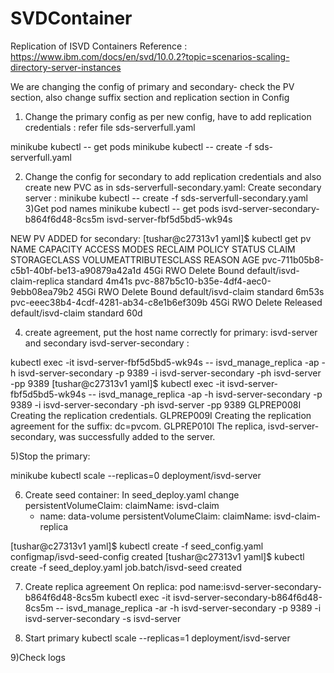 # SVDContainer
Replication of ISVD Containers
Reference : https://www.ibm.com/docs/en/svd/10.0.2?topic=scenarios-scaling-directory-server-instances

We are changing the config of primary and secondary- check the PV section, also change suffix section and replication section in Config

1) Change the primary config as per new config, have to add replication credentials : refer file sds-serverfull.yaml

minikube kubectl -- get pods
minikube kubectl -- create -f sds-serverfull.yaml

2) Change the config for secondary to add replication credentials and also create new PVC as in sds-serverfull-secondary.yaml:
Create secondary server :
minikube kubectl -- create -f sds-serverfull-secondary.yaml
3)Get pod names
minikube kubectl -- get pods
isvd-server-secondary-b864f6d48-8cs5m
isvd-server-fbf5d5bd5-wk94s

NEW PV ADDED for secondary:
[tushar@c27313v1 yaml]$ kubectl get pv
NAME                                       CAPACITY   ACCESS MODES   RECLAIM POLICY   STATUS     CLAIM                        STORAGECLASS   VOLUMEATTRIBUTESCLASS   REASON   AGE
pvc-711b05b8-c5b1-40bf-be13-a90879a42a1d   45Gi       RWO            Delete           Bound      default/isvd-claim-replica   standard       <unset>                          4m41s
pvc-887b5c10-b35e-4df4-aec0-9ebb08ea79b2   45Gi       RWO            Delete           Bound      default/isvd-claim           standard       <unset>                          6m53s
pvc-eeec38b4-4cdf-4281-ab34-c8e1b6ef309b   45Gi       RWO            Delete           Released   default/isvd-claim           standard       <unset>                          60d

4) create agreement, put the host name correctly for primary: isvd-server  and secondary isvd-server-secondary :

kubectl exec -it isvd-server-fbf5d5bd5-wk94s -- isvd_manage_replica -ap -h isvd-server-secondary -p 9389 -i isvd-server-secondary -ph isvd-server -pp 9389
[tushar@c27313v1 yaml]$ kubectl exec -it isvd-server-fbf5d5bd5-wk94s -- isvd_manage_replica -ap -h isvd-server-secondary -p 9389 -i isvd-server-secondary -ph isvd-server -pp 9389
GLPREP008I Creating the replication credentials.
GLPREP009I Creating the replication agreement for the suffix: dc=pvcom.
GLPREP010I The replica, isvd-server-secondary, was successfully added to the server.



5)Stop the primary:

minikube kubectl scale --replicas=0 deployment/isvd-server

6) Create seed container:
In seed_deploy.yaml
change
persistentVolumeClaim:
       claimName: isvd-claim
   - name: data-volume
     persistentVolumeClaim:
       claimName: isvd-claim-replica



[tushar@c27313v1 yaml]$ kubectl create -f seed_config.yaml
configmap/isvd-seed-config created
[tushar@c27313v1 yaml]$ kubectl create -f seed_deploy.yaml
job.batch/isvd-seed created

7) Create replica agreement
On replica:
pod name:isvd-server-secondary-b864f6d48-8cs5m
kubectl exec -it isvd-server-secondary-b864f6d48-8cs5m -- isvd_manage_replica -ar -h isvd-server-secondary -p 9389 -i isvd-server-secondary -s isvd-server

8) Start primary
kubectl scale --replicas=1 deployment/isvd-server

9)Check logs
